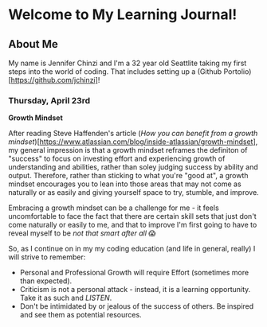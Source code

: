 # Welcome to My Learning Journal!

## About Me

My name is Jennifer Chinzi and I'm a 32 year old Seattlite taking my first steps into the world of coding.  That includes setting up a (Github Portolio)[https://github.com/jchinzi]!  

### Thursday, April 23rd   

**Growth Mindset**

After reading Steve Haffenden's article (*How you can benefit from a growth mindset*)[https://www.atlassian.com/blog/inside-atlassian/growth-mindset], my general impression is that a growth mindset reframes the definiton of "success" to focus on investing effort and experiencing growth of understanding and abilities, rather than soley judging success by ability and output.  Therefore, rather than sticking to what you're "good at", a growth mindset encourages you to lean into those areas that may not come as naturally or as easily and giving yourself space to try, stumble, and improve.

Embracing a growth mindset can be a challenge for me - it feels uncomfortable to face the fact that there are certain skill sets that just don't come naturally or easily to me, and that to improve I'm first going to have to reveal myself to be *not that smart after all* :scream:

So, as I continue on in my my coding education (and life in general, really) I will strive to remember:
- Personal and Professional Growth will require Effort (sometimes more than expected).
- Criticism is not a personal attack - instead, it is a learning opportunity.  Take it as such and *LISTEN*.
- Don't be intimidated by or jealous of the success of others.  Be inspired and see them as potential resources. 
